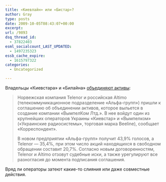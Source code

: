 ```yaml
---
title: «Киевлайн» или «Бистар»?
author: Gray
type: posts
date: 2009-10-05T08:43:07+00:00
excerpt:
url: /9893
dsq_thread_id:
  - 37822403
esml_socialcount_LAST_UPDATED:
  - 1497235323
essb_cache_expire:
  - 1615797322
categories:
  - Uncategorized

---
```








Владельцы &#171;Киевстара&#187; и &#171;Билайна&#187; <a href="http://itc.ua/node/41216" target="_blank">объединяют активы</a>:

> Норвежская компания Telenor и российская Altimo (телекоммуникационное подразделение «Альфа-групп») пришли к соглашению об объединении активов, которое выльется в создание компании «ВымпелКом Лтд.». В нее войдут один из крупнейших операторов Украины «Киевстар» и «Вымпелком» («Украинские радиосистемы», торговая марка Beeline), сообщает «Корреспондент».
> 
> В новом предприятии «Альфа-групп» получит 43,9% голосов, а Telenor &#8212; 35,4%, при этом число акций находящихся в свободном обращении составит 20,7%. Согласно новым договоренностям, Telenor и Altimo отзовут судебные иски, а также урегулируют все разногласия до момента подписания соглашения.
> 
> </blockquote> 
> 
> 
> 
> Вряд ли операторы затеют какие-то слияния или даже совместные действия.
> 
>